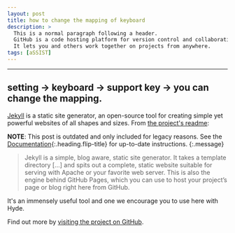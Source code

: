 ```yaml
---
layout: post
title: how to change the mapping of keyboard
description: >
  This is a normal paragraph following a header.
  GitHub is a code hosting platform for version control and collaboration.
  It lets you and others work together on projects from anywhere.
tags: [aSSIST]
---
```

---

setting -> keyboard -> support key -> you can change the mapping.
-----------------------------------------------------------------

[Jekyll](https://jekyllrb.com) is a static site generator, an open-source tool for creating simple yet powerful websites of all shapes and sizes. From [the project&#39;s readme](https://github.com/mojombo/jekyll/blob/master/README.markdown):

**NOTE**: This post is outdated and only included for legacy reasons.
See the [Documentation][docs]{:.heading.flip-title} for up-to-date instructions.
{:.message}

> Jekyll is a simple, blog aware, static site generator. It takes a template directory [...] and spits out a complete, static website suitable for serving with Apache or your favorite web server. This is also the engine behind GitHub Pages, which you can use to host your project’s page or blog right here from GitHub.

It's an immensely useful tool and one we encourage you to use here with Hyde.

Find out more by [visiting the project on GitHub](https://github.com/mojombo/jekyll).

[docs]: ../docs/7.5.2/index.md

